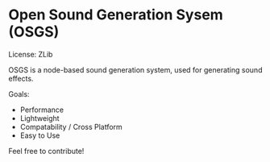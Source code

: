 # Open Sound Generation Sysem (OSGS)
License: ZLib

OSGS is a node-based sound generation system, used for generating sound effects.

Goals:
- Performance
- Lightweight 
- Compatability / Cross Platform
- Easy to Use

Feel free to contribute!

